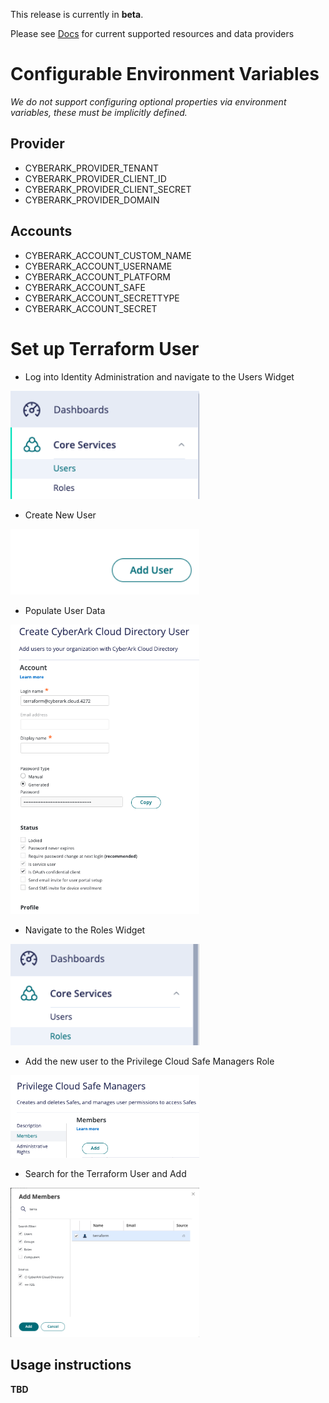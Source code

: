 
This release is currently in **beta**.

Please see [Docs](/docs/index.md) for current supported resources and data providers


# Configurable Environment Variables
*We do not support configuring optional properties via environment variables, these must be implicitly defined.*

## Provider
- CYBERARK_PROVIDER_TENANT
- CYBERARK_PROVIDER_CLIENT_ID
- CYBERARK_PROVIDER_CLIENT_SECRET
- CYBERARK_PROVIDER_DOMAIN
## Accounts
- CYBERARK_ACCOUNT_CUSTOM_NAME
- CYBERARK_ACCOUNT_USERNAME
- CYBERARK_ACCOUNT_PLATFORM
- CYBERARK_ACCOUNT_SAFE
- CYBERARK_ACCOUNT_SECRETTYPE
- CYBERARK_ACCOUNT_SECRET

# Set up Terraform User
- Log into Identity Administration and navigate to the Users Widget

<img src="img/users-widget.png" width="60%" height="30%">

- Create New User

<img src="img/add-user-widget.png"  width="60%" height="30%">

- Populate User Data

<img src="img/terraform-user.png"  width="60%" height="30%">

- Navigate to the Roles Widget

<img src="img/roles-widget.png" width="60%" height="30%">

- Add the new user to the Privilege Cloud Safe Managers Role

<img src="img/priv-safe-manager.png" width="60%" height="30%">

- Search for the Terraform User and Add

<img src="img/add-terraform-user.png" width="60%" height="30%">

## Usage instructions

**TBD**
